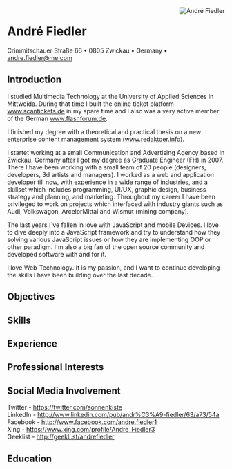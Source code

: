 <img align="right" alt="André Fiedler" src="https://secure.gravatar.com/avatar/15b9d6f69a8d8543968d5f16a9559af5?s=120" />

# André Fiedler

Crimmitschauer Straße 66 • 0805 Zwickau • Germany • andre.fiedler@me.com    

## Introduction

I studied Multimedia Technology at the University of Applied Sciences in Mittweida.
During that time I built the online ticket platform www.scantickets.de in my spare 
time and I also was a very active member of the German www.flashforum.de.

I finished my degree with a theoretical and practical thesis on a new enterprise 
content management system (www.redaktoer.info).

I startet working at a small Communication and Advertising Agency based in Zwickau, 
Germany after I got my degree as Graduate Engineer (FH) in 2007. There I have been 
working with a small team of 20 people (designers, developers, 3d artists and managers). 
I worked as a web and application developer till now, with experience in a wide range of 
industries, and a skillset which includes programming, UI/UX, graphic design, business 
strategy and planning, and marketing. Throughout my career I have been privileged to 
work on projects which interfaced with industry giants such as Audi, Volkswagon, 
ArcelorMittal and Wismut (mining company).

The last years I´ve fallen in love with JavaScript and mobile Devices. I love to dive 
deeply into a JavaScript framework and try to understand how they solving various 
JavaScript issues or how they are implementing OOP or other paradigm. I´m also a big 
fan of the open source community and developed software with and for it.

I love Web-Technology. It is my passion, and I want to continue developing the skills 
I have been building over the last decade.

## Objectives

## Skills

## Experience

## Professional Interests

## Social Media Involvement

Twitter - https://twitter.com/sonnenkiste  
LinkedIn - http://www.linkedin.com/pub/andr%C3%A9-fiedler/63/a73/54a  
Facebook - http://www.facebook.com/andre.fiedler1  
Xing - https://www.xing.com/profile/Andre_Fiedler3  
Geeklist - http://geekli.st/andrefiedler  

## Education
